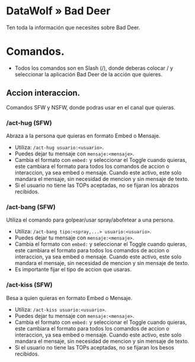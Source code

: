 # DataWolf » Bad Deer
Ten toda la información que necesites sobre Bad Deer.

# Comandos.
- Todos los comandos son en Slash (/), donde deberas colocar / y seleccionar la aplicación Bad Deer de la acción que quieres.
## Accion interaccion.
Comandos SFW y NSFW, donde podras usar en el canal que quieras.
### /act-hug (SFW)
Abraza a la persona que quieras en formato Embed o Mensaje.
- Utiliza: `/act-hug usuario:<usuario>`.
- Puedes dejar tu mensaje con `mensaje:<mensaje>`.
- Cambia el formato con `embed:` y seleccionar el Toggle cuando quieras, este cambiara el formato para todos los comandos de accion o interaccion, ya sea embed o mensaje. Cuando este activo, este solo mandara el mensaje, sin necesidad de mencion y sin mensaje de texto.
- Si el usuario no tiene las TOPs aceptadas, no se fijaran los abrazos recibidos.
### /act-bang (SFW)
Utiliza el comando para golpear/usar spray/abofetear a una persona.
- Utiliza: `/act-bang tipo:<spray,...> usuario:<usuario>`.
- Puedes dejar tu mensaje con `mensaje:<mensaje>`.
- Cambia el formato con `embed:` y seleccionar el Toggle cuando quieras, este cambiara el formato para todos los comandos de accion o interaccion, ya sea embed o mensaje. Cuando este activo, este solo mandara el mensaje, sin necesidad de mencion y sin mensaje de texto.
- Es importante fijar el tipo de accion que usaras.
### /act-kiss (SFW)
Besa a quien quieras en formato Embed o Mensaje.
- Utiliza: `/act-kiss usuario:<usuario>`.
- Puedes dejar tu mensaje con `mensaje:<mensaje>`.
- Cambia el formato con `embed:` y seleccionar el Toggle cuando quieras, este cambiara el formato para todos los comandos de accion o interaccion, ya sea embed o mensaje. Cuando este activo, este solo mandara el mensaje, sin necesidad de mencion y sin mensaje de texto.
- Si el usuario no tiene las TOPs aceptadas, no se fijaran los besos recibidos.
